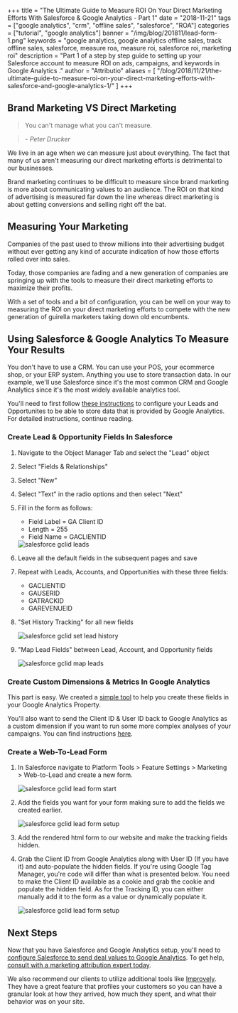 +++
title = "The Ultimate Guide to Measure ROI On Your Direct Marketing Efforts With Salesforce & Google Analytics - Part 1"
date = "2018-11-21"
tags = ["google analytics", "crm", "offline sales", "salesforce", "ROA"]
categories = ["tutorial", "google analytics"]
banner = "/img/blog/201811/lead-form-1.png"
keywords = "google analytics, google analytics offline sales, track offline sales, salesforce, measure roa, measure roi, salesforce roi, marketing roi"
description = "Part 1 of a step by step guide to setting up your Salesforce account to measure ROI on ads, campaigns, and keywords in Google Analytics ."
author = "Attributio"
aliases = [
    "/blog/2018/11/21/the-ultimate-guide-to-measure-roi-on-your-direct-marketing-efforts-with-salesforce-and-google-analytics-1/"
]
+++


## Brand Marketing VS Direct Marketing

> You can't manage what you can't measure.

> *- Peter Drucker*

We live in an age when we can measure just about everything. The fact that many of us aren't measuring our direct marketing efforts is detrimental to our businesses. 

Brand marketing continues to be difficult to measure since brand marketing is more about communicating values to an audience. The ROI on that kind of advertising is measured far down the line whereas direct marketing is about getting conversions and selling right off the bat.

## Measuring Your Marketing

Companies of the past used to throw millions into their advertising budget without ever getting any kind of accurate indication of how those efforts rolled over into sales.

Today, those companies are fading and a new generation of companies are springing up with the tools to measure their direct marketing efforts to maximize their profits.

With a set of tools and a bit of configuration, you can be well on your way to measuring the ROI on your direct marketing efforts to compete with the new generation of guirella marketers taking down old encumbents.

## Using Salesforce & Google Analytics To Measure Your Results

You don't have to use a CRM. You can use your POS, your ecommerce shop, or your ERP system. Anything you use to store transaction data. In our example, we'll use Salesforce since it's the most common CRM and Google Analytics since it's the most widely available analytics tool.

You'll need to first follow <a href="https://support.google.com/analytics/answer/7584446?hl=en" target="_blank">these instructions</a> to configure your Leads and Opportunites to be able to store data that is provided by Google Analytics. For detailed instructions, continue reading.

### Create Lead & Opportunity Fields In Salesforce

1. Navigate to the Object Manager Tab and select the "Lead" object
2. Select "Fields & Relationships"
3. Select "New"
4. Select "Text" in the radio options and then select "Next"
5. Fill in the form as follows:
	* Field Label = GA Client ID
	* Length = 255
	* Field Name = GACLIENTID


	<img class="img-responsive img-thumbnail" src="/img/blog/201811/lead-gclid.png" alt="salesforce gclid leads" />

6. Leave all the default fields in the subsequent pages and save
7. Repeat with Leads, Accounts, and Opportunities with these three fields:
	* GACLIENTID
	* GAUSERID
	* GATRACKID
	* GAREVENUEID

8. "Set History Tracking" for all new fields

	<img class="img-responsive img-thumbnail" src="/img/blog/201811/lead-history.png" alt="salesforce gclid set lead history" />

9. "Map Lead Fields" between Lead, Account, and Opportunity fields

	<img class="img-responsive img-thumbnail" src="/img/blog/201811/lead-map.png" alt="salesforce gclid map leads" />

### Create Custom Dimensions & Metrics In Google Analytics

This part is easy. We created a <a href="https://app.attribut.io" target="_blank">simple tool</a> to help you create these fields in your Google Analytics Property.

You'll also want to send the Client ID & User ID back to Google Analytics as a custom dimension if you want to run some more complex analyses of your campaigns. You can find instructions <a href="https://attribut.io/blog/2017/04/27/track-conversions-with-google-analytics-client-id/">here</a>.

### Create a Web-To-Lead Form

1. In Salesforce navigate to Platform Tools > Feature Settings > Marketing > Web-to-Lead and create a new form.

	<img class="img-responsive img-thumbnail" src="/img/blog/201811/lead-form-1.png" alt="salesforce gclid lead form start" />

2. Add the fields you want for your form making sure to add the fields we created earlier.

	<img class="img-responsive img-thumbnail" src="/img/blog/201811/lead-form-2.png" alt="salesforce gclid lead form setup" />

3. Add the rendered html form to our website and make the tracking fields hidden.
4. Grab the Client ID from Google Analytics along with User ID (If you have it) and auto-populate the hidden fields. If you're using Google Tag Manager, you're code will differ than what is presented below. You need to make the Client ID available as a cookie and grab the cookie and populate the hidden field. As for the Tracking ID, you can either manually add it to the form as a value or dynamically populate it.

	<img class="img-responsive img-thumbnail" src="/img/blog/201811/lead-form-html.png" alt="salesforce gclid lead form setup" />


## Next Steps

Now that you have Salesforce and Google Analytics setup, you'll need to <a href="/blog/2018/12/05/the-ultimate-guide-to-measure-roi-on-your-direct-marketing-efforts-with-salesforce-and-google-analytics-2/">configure Salesforce to send deal values to Google Analytics</a>. To get help, <a href="/join/">consult with a marketing attribution expert today</a>.

We also recommend our clients to utilize additional tools like <a href="https://shareasale.com/r.cfm?b=462846&u=1517931&m=46217&urllink=&afftrack=">Improvely</a>. They have a great feature that profiles your customers so you can have a granular look at how they arrived, how much they spent, and what their behavior was on your site.


